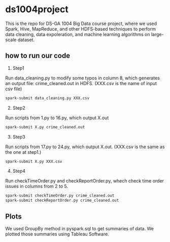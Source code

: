 # ds1004project
This is the repo for DS-GA 1004 Big Data course project, where we used Spark, Hive, MapReduce, and other HDFS-based techniques to perform data cleaning, data expoleration, and machine learning algorithms on large-scale dataset.

## how to run our code
1. Step1

Run data_cleaning.py to modify some typos in column 8, which generates an output file: crime_cleaned.out in HDFS. (XXX.csv is the name of input csv file)
```bash
spark-submit data_cleaning.py XXX.csv
```
2. Step2

Run scripts from 1.py to 16.py, which output X.out
```bash
spark-submit X.py crime_cleaned.out
```

3. Step3

Run scripts from 17.py to 24.py, which output X.out. (XXX.csv is the same as the one at step1.) 
```bash
spark-submit X.py XXX.csv
```
4. Step4 

Run checkTimeOrder.py and checkReportOrder.py, whech check time order issues in columns from 2 to 5.
```bash
spark-submit checkTimeOrder.py crime_cleaned.out
spark-submit checkReportOrder.py crime_cleaned.out
```
## Plots
We used GroupBy method in pyspark.sql to get summaries of data.
We plotted those summaries using Tableau Software.
